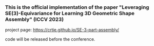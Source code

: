 ### This is the official implementation of the paper "Leveraging SE(3)-Equivariance for Learning 3D Geometric Shape Assembly" (ICCV 2023)

project page: https://crtie.github.io/SE-3-part-assembly/

code will be released before the conference.